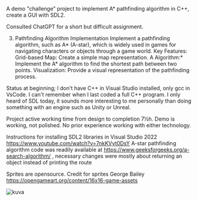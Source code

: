 A demo "challenge" project to implement A* pathfinding algorithm in C++, create a GUI with SDL2.

Consulted ChatGPT for a short but difficult assignment. 

 3. Pathfinding Algorithm Implementation
 Implement a pathfinding algorithm, such as A* (A-star), which is widely used in games for navigating characters or objects through a game world.
 Key Features:
    Grid-based Map: Create a simple map representation.
    A Algorithm:* Implement the A* algorithm to find the shortest path between two points.
    Visualization: Provide a visual representation of the pathfinding process.

Status at beginning; I don't have C++ in Visual Studio installed, only gcc in VsCode. I can't remember when I last coded a full C++ program. I only heard of SDL today, it sounds more interesting to me personally than doing something with an engine such as Unity or Unreal.

Project active working time from design to completion 7½h. Demo is working, not polished. No prior experience working with either technology.

Instructions for installing SDL2 libraries in Visual Studio 2022 https://www.youtube.com/watch?v=7nkKVyt0DsY
A-star pathfinding algorithm code was readily available at https://www.geeksforgeeks.org/a-search-algorithm/ , necessary changes were mostly about returning an object instead of printing the route

Sprites are opensource. Credit for sprites George Bailey
https://opengameart.org/content/16x16-game-assets

![kuva](https://github.com/user-attachments/assets/d503f3ad-c1f4-435b-8d01-b087d731f9d5)
